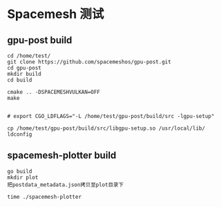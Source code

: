 # Spacemesh 测试
## gpu-post build
```
cd /home/test/
git clone https://github.com/spacemeshos/gpu-post.git
cd gpu-post
mkdir build
cd build

cmake .. -DSPACEMESHVULKAN=OFF
make


# export CGO_LDFLAGS="-L /home/test/gpu-post/build/src -lgpu-setup"

cp /home/test/gpu-post/build/src/libgpu-setup.so /usr/local/lib/
ldconfig
```

## spacemesh-plotter build
```
go build
mkdir plot
把postdata_metadata.json拷贝至plot目录下

time ./spacemesh-plotter
```

